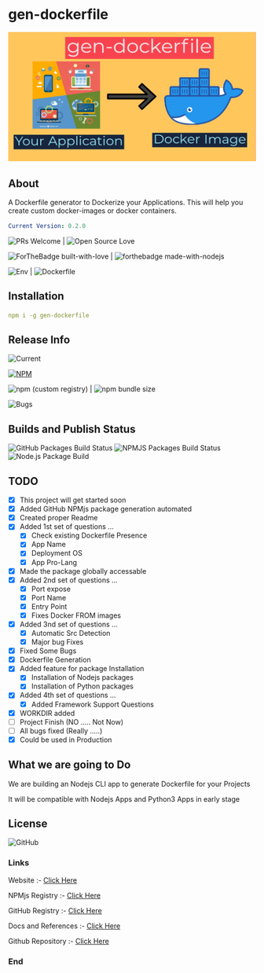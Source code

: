 # gen-dockerfile

![logo](https://raw.githubusercontent.com/DFCommunity/img-stack/master/Adobe_Post_20200912_0004510.9314596673956063.png)

## About

A Dockerfile generator to Dockerize your Applications.
This will help you create custom docker-images or docker containers.

```yaml
Current Version: 0.2.0
```

![PRs Welcome](https://img.shields.io/badge/PRs-welcome-brightgreen.svg?style=flat-square) | ![Open Source Love](https://badges.frapsoft.com/os/v1/open-source-150x25.png?v=103)

![ForTheBadge built-with-love](https://ForTheBadge.com/images/badges/built-with-love.svg) | ![forthebadge made-with-nodejs](https://ForTheBadge.com/images/badges/made-with-javascript.svg)

![Env](https://img.shields.io/badge/App%20Env-CLI%20compatible-yellow) | ![Dockerfile](https://img.shields.io/badge/Creates-Dockerfile-blue)

## Installation

```yaml
npm i -g gen-dockerfile
```

## Release Info

![Current](https://badgen.net/badge/Under/Development/red?icon=github)

[![NPM](https://nodei.co/npm/gen-dockerfile.png?downloads=true&downloadRank=true&stars=true)](https://www.npmjs.com/package/gen-dockerfile)

![npm (custom registry)](https://img.shields.io/npm/v/gen-dockerfile/latest?style=for-the-badge) | ![npm bundle size](https://img.shields.io/bundlephobia/min/gen-dockerfile?style=for-the-badge)

![Bugs](https://badgen.net/badge/bugs/expected/yellow?icon=github)

## Builds and Publish Status

![GitHub Packages Build Status](https://github.com/DFTECHSDEVCENTER/gen-dockerfile/workflows/GitHub%20Packages%20Build%20Status/badge.svg)
![NPMJS Packages Build Status](https://github.com/DFTECHSDEVCENTER/gen-dockerfile/workflows/NPMJS%20Packages%20Build%20Status/badge.svg)
![Node.js Package Build](https://github.com/DFTECHSDEVCENTER/gen-dockerfile/workflows/Node.js%20Package%20Build/badge.svg)

## TODO

- [x] This project will get started soon
- [x] Added GitHub NPMjs package generation automated
- [x] Created proper Readme
- [x] Added 1st set of questions ...
  - [x] Check existing Dockerfile Presence
  - [x] App Name
  - [x] Deployment OS
  - [x] App Pro-Lang
- [x] Made the package globally accessable
- [x] Added 2nd set of questions ...
  - [x] Port expose
  - [x] Port Name
  - [x] Entry Point
  - [x] Fixes Docker FROM images
- [x] Added 3nd set of questions ...
  - [x] Automatic Src Detection
  - [x] Major bug Fixes
- [x] Fixed Some Bugs
- [x] Dockerfile Generation
- [x] Added feature for package Installation
  - [x] Installation of Nodejs packages
  - [x] Installation of Python packages
- [x] Added 4th set of questions ...
  - [x] Added Framework Support Questions
- [x] WORKDIR added
- [ ] Project Finish  (NO ..... Not Now)
- [ ] All bugs fixed (Really .....)
- [x] Could be used in Production

## What we are going to Do

We are building an Nodejs CLI app to generate Dockerfile for your Projects

It will be compatible with Nodejs Apps and Python3 Apps in early stage

## License

![GitHub](https://img.shields.io/github/license/DFTECHSDEVCENTER/gen-dockerfile?style=for-the-badge)

### Links

Website :- [Click Here](http://gen.docker.dfcommunity.win)

NPMjs Registry :- [Click Here](https://www.npmjs.com/package/gen-dockerfile)

GitHub Registry :- [Click Here](https://github.com/DFTECHSDEVCENTER/gen-dockerfile/packages/)

Docs and References :- [Click Here](https://github.com/DFTECHSDEVCENTER/gen-dockerfile/wiki)

Github Repository :- [Click Here](https://github.com/DFTECHSDEVCENTER/gen-dockerfile/)

### End
